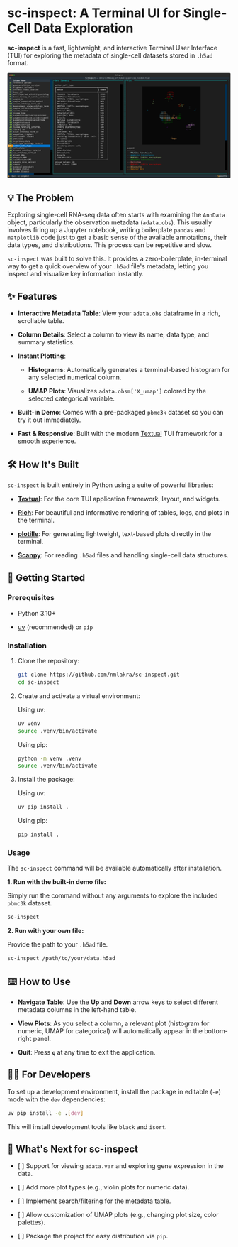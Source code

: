 # sc-inspect: A Terminal UI for Single-Cell Data Exploration

**sc-inspect** is a fast, lightweight, and interactive Terminal User Interface (TUI) for exploring the metadata of single-cell datasets stored in `.h5ad` format.

  ![sc-inspect](docs/images/sc-inspect.svg)

## 💡 The Problem

Exploring single-cell RNA-seq data often starts with examining the `AnnData` object, particularly the observation metadata (`adata.obs`). This usually involves firing up a Jupyter notebook, writing boilerplate `pandas` and `matplotlib` code just to get a basic sense of the available annotations, their data types, and distributions. This process can be repetitive and slow.

`sc-inspect` was built to solve this. It provides a zero-boilerplate, in-terminal way to get a quick overview of your `.h5ad` file's metadata, letting you inspect and visualize key information instantly.

## ✨ Features

* **Interactive Metadata Table**: View your `adata.obs` dataframe in a rich, scrollable table.

* **Column Details**: Select a column to view its name, data type, and summary statistics.

* **Instant Plotting**:

  * **Histograms**: Automatically generates a terminal-based histogram for any selected numerical column.

  * **UMAP Plots**: Visualizes `adata.obsm['X_umap']` colored by the selected categorical variable.

* **Built-in Demo**: Comes with a pre-packaged `pbmc3k` dataset so you can try it out immediately.

* **Fast & Responsive**: Built with the modern [Textual](https://github.com/Textualize/textual) TUI framework for a smooth experience.

## 🛠️ How It's Built

`sc-inspect` is built entirely in Python using a suite of powerful libraries:

* [**Textual**](https://github.com/Textualize/textual): For the core TUI application framework, layout, and widgets.

* [**Rich**](https://github.com/Textualize/rich): For beautiful and informative rendering of tables, logs, and plots in the terminal.

* [**plotille**](https://github.com/tammoippen/plotille): For generating lightweight, text-based plots directly in the terminal.

* [**Scanpy**](https://scanpy.readthedocs.io/en/latest/): For reading `.h5ad` files and handling single-cell data structures.

## 🚀 Getting Started

### Prerequisites

* Python 3.10+

* [uv](https://github.com/astral-sh/uv) (recommended) or `pip`

### Installation

1. Clone the repository:

   ```bash
   git clone https://github.com/nmlakra/sc-inspect.git
   cd sc-inspect
   ```

2. Create and activate a virtual environment:

   Using uv:
   ```bash
   uv venv
   source .venv/bin/activate
   ```

   Using pip:
   ```bash
   python -m venv .venv
   source .venv/bin/activate
   ```

3. Install the package:

   Using uv:
   ```bash
   uv pip install .
   ```

   Using pip:
   ```bash
   pip install .
   ```

### Usage

The `sc-inspect` command will be available automatically after installation.

**1. Run with the built-in demo file:**

Simply run the command without any arguments to explore the included `pbmc3k` dataset.

```bash
sc-inspect
```

**2. Run with your own file:**

Provide the path to your `.h5ad` file.

```bash
sc-inspect /path/to/your/data.h5ad
```

## ⌨️ How to Use

* **Navigate Table**: Use the **Up** and **Down** arrow keys to select different metadata columns in the left-hand table.

* **View Plots**: As you select a column, a relevant plot (histogram for numeric, UMAP for categorical) will automatically appear in the bottom-right panel.

* **Quit**: Press **`q`** at any time to exit the application.

## 🧑‍💻 For Developers

To set up a development environment, install the package in editable (`-e`) mode with the `dev` dependencies:

```bash
uv pip install -e .[dev]
```

This will install development tools like `black` and `isort`.


## 🔮 What's Next for sc-inspect

* \[ \] Support for viewing `adata.var` and exploring gene expression in the data.

* \[ \] Add more plot types (e.g., violin plots for numeric data).

* \[ \] Implement search/filtering for the metadata table.

* \[ \] Allow customization of UMAP plots (e.g., changing plot size, color palettes).

* \[ \] Package the project for easy distribution via `pip`.

